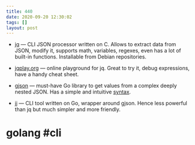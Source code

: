 ```yaml
---
title: 440
date: 2020-09-20 12:30:02
tags: []
layout: post
---
```


+ [jq](https://stedolan.github.io/jq/) — CLI JSON processor written on С. Allows to extract data from JSON, modify it, supports math, variables, regexes, even has a lot of built-in functions. Installable from Debian repositories.

+ [jqplay.org](https://jqplay.org/) — online playground for jq. Great to try it, debug expressions, have a handy cheat sheet.

+ [gjson](https://github.com/tidwall/gjson) — must-have Go library to get values from a complex deeply nested JSON. Has a simple and intuitive [syntax](https://github.com/tidwall/gjson/blob/master/SYNTAX.md).

+ [jj](https://github.com/tidwall/jj) — CLI tool written on Go, wrapper around gjson. Hence less powerful than jq but much simpler and more friendly.

# golang #cli
